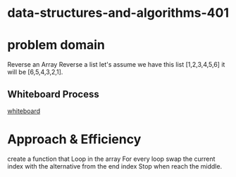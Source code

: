 # data-structures-and-algorithms-401

# problem domain
Reverse an Array
Reverse a list let's assume we have this list [1,2,3,4,5,6] it will be [6,5,4,3,2,1].

## Whiteboard Process

[whiteboard](white-board.md)

# Approach & Efficiency
create a function that Loop in the array For every loop swap the current index with the alternative from the end index
Stop when reach the middle.